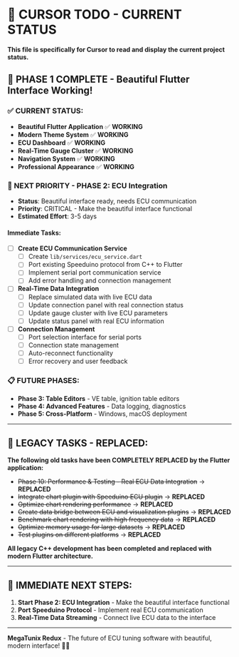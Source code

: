 # 🎯 CURSOR TODO - CURRENT STATUS

**This file is specifically for Cursor to read and display the current project status.**

## 🎉 **PHASE 1 COMPLETE - Beautiful Flutter Interface Working!**

### **✅ CURRENT STATUS:**
- **Beautiful Flutter Application** ✅ **WORKING**
- **Modern Theme System** ✅ **WORKING** 
- **ECU Dashboard** ✅ **WORKING**
- **Real-Time Gauge Cluster** ✅ **WORKING**
- **Navigation System** ✅ **WORKING**
- **Professional Appearance** ✅ **WORKING**

### **🔄 NEXT PRIORITY - PHASE 2: ECU Integration**
- **Status**: Beautiful interface ready, needs ECU communication
- **Priority**: CRITICAL - Make the beautiful interface functional
- **Estimated Effort**: 3-5 days

#### **Immediate Tasks:**
- [ ] **Create ECU Communication Service**
  - [ ] Create `lib/services/ecu_service.dart`
  - [ ] Port existing Speeduino protocol from C++ to Flutter
  - [ ] Implement serial port communication service
  - [ ] Add error handling and connection management

- [ ] **Real-Time Data Integration**
  - [ ] Replace simulated data with live ECU data
  - [ ] Update connection panel with real connection status
  - [ ] Update gauge cluster with live ECU parameters
  - [ ] Update status panel with real ECU information

- [ ] **Connection Management**
  - [ ] Port selection interface for serial ports
  - [ ] Connection state management
  - [ ] Auto-reconnect functionality
  - [ ] Error recovery and user feedback

### **📋 FUTURE PHASES:**
- **Phase 3: Table Editors** - VE table, ignition table editors
- **Phase 4: Advanced Features** - Data logging, diagnostics
- **Phase 5: Cross-Platform** - Windows, macOS deployment

---

## 🚫 **LEGACY TASKS - REPLACED:**

**The following old tasks have been COMPLETELY REPLACED by the Flutter application:**

- ~~Phase 10: Performance & Testing - Real ECU Data Integration~~ → **REPLACED**
- ~~Integrate chart plugin with Speeduino ECU plugin~~ → **REPLACED**
- ~~Optimize chart rendering performance~~ → **REPLACED**
- ~~Create data bridge between ECU and visualization plugins~~ → **REPLACED**
- ~~Benchmark chart rendering with high frequency data~~ → **REPLACED**
- ~~Optimize memory usage for large datasets~~ → **REPLACED**
- ~~Test plugins on different platforms~~ → **REPLACED**

**All legacy C++ development has been completed and replaced with modern Flutter architecture.**

---

## 🎯 **IMMEDIATE NEXT STEPS:**

1. **Start Phase 2: ECU Integration** - Make the beautiful interface functional
2. **Port Speeduino Protocol** - Implement real ECU communication
3. **Real-Time Data Streaming** - Connect live ECU data to the interface

---

**MegaTunix Redux** - The future of ECU tuning software with beautiful, modern interface! 🚗✨





